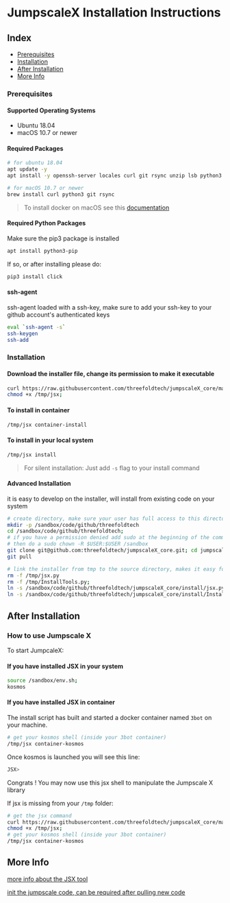 # JumpscaleX Installation Instructions

## Index

- [Prerequisites](#prerequisites)
- [Installation](#installation)
- [After Installation](#after-installation)
- [More Info](#more-info)

### Prerequisites

#### Supported Operating Systems

- Ubuntu 18.04
- macOS 10.7 or newer

#### Required Packages

```bash
# for ubuntu 18.04
apt update -y
apt install -y openssh-server locales curl git rsync unzip lsb python3
```

```bash
# for macOS 10.7 or newer
brew install curl python3 git rsync
```

> To install docker on macOS see this [documentation](https://docs.docker.com/v17.12/docker-for-mac/install/#download-docker-for-mac)

#### Required Python Packages

Make sure the pip3 package is installed
```bash
apt install python3-pip
```
If so, or after installing please do:

```bash
pip3 install click
```

#### ssh-agent

ssh-agent loaded with a ssh-key, make sure to add your ssh-key to your github account's authenticated keys

```bash
eval `ssh-agent -s`
ssh-keygen
ssh-add
```

### Installation

#### Download the installer file, change its permission to make it executable

```bash
curl https://raw.githubusercontent.com/threefoldtech/jumpscaleX_core/master/install/jsx.py?$RANDOM > /tmp/jsx;
chmod +x /tmp/jsx;
```

#### To install in container

```bash
/tmp/jsx container-install
```

#### To install in your local system

```bash
/tmp/jsx install
```

> For silent installation: Just add `-s` flag to your install command

#### Advanced Installation

it is easy to develop on the installer, will install from existing code on your system

```bash
# create directory, make sure your user has full access to this director (can be a manual step)
mkdir -p /sandbox/code/github/threefoldtech
cd /sandbox/code/github/threefoldtech;
# if you have a permission denied add sudo at the beginning of the command
# then do a sudo chown -R $USER:$USER /sandbox
git clone git@github.com:threefoldtech/jumpscaleX_core.git; cd jumpscaleX_core;
git pull

# link the installer from tmp to the source directory, makes it easy for the rest of this tutorial
rm -f /tmp/jsx.py
rm -f /tmp/InstallTools.py;
ln -s /sandbox/code/github/threefoldtech/jumpscaleX_core/install/jsx.py /tmp/jsx;
ln -s /sandbox/code/github/threefoldtech/jumpscaleX_core/install/InstallTools.py /tmp/InstallTools.py
```

## After Installation

### How to use Jumpscale X

To start JumpcaleX:

#### If you have installed JSX in your system

```bash
source /sandbox/env.sh;
kosmos
```

#### If you have installed JSX in container

The install script has built and started a docker container named `3bot` on your machine.

```bash
# get your kosmos shell (inside your 3bot container)
/tmp/jsx container-kosmos
```

Once kosmos is launched you will see this line:

```bash
JSX>
```

Congrats ! You may now use this jsx shell to manipulate the Jumpscale X library

If jsx is missing from your `/tmp` folder:

```bash
# get the jsx command
curl https://raw.githubusercontent.com/threefoldtech/jumpscaleX_core/master/install/jsx.py?$RANDOM > /tmp/jsx ; \
chmod +x /tmp/jsx;
# get your kosmos shell (inside your 3bot container)
/tmp/jsx container-kosmos
```

## More Info

[more info about the JSX tool](jsx.md)

[init the jumpscale code, can be required after pulling new code](generation.md)
